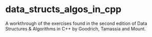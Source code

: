 # data_structs_algos_in_cpp
A workthrough of the exercises found in the second edition of Data Structures &amp; Algorithms in C++ by Goodrich, Tamassia and Mount. 
